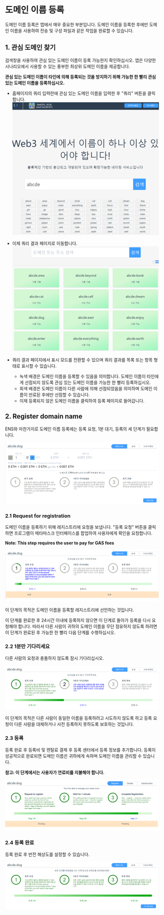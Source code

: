 # 도메인 이름 등록

도메인 이름 등록은 앱에서 매우 중요한 부분입니다. 도메인 이름을 등록한 후에만 도메인 이름을 사용하여 전송 및 구성 파일과 같은 작업을 완료할 수 있습니다.

## 1. 관심 도메인 찾기

검색창을 사용하여 관심 있는 도메인 이름이 등록 가능한지 확인하십시오. 앱은 다양한 시나리오에서 사용할 수 있는 풍부한 최상위 도메인 이름을 제공합니다.

**관심 있는 도메인 이름이 타인에 의해 등록되는 것을 방지하기 위해 가능한 한 빨리 관심 있는 도메인 이름을 등록하십시오.**

- 홈페이지의 쿼리 입력란에 관심 있는 도메인 이름을 입력한 후 "쿼리" 버튼을 클릭합니다.
![alt attribute text](../../.vuepress/public/images/search/ko/search_0.png)

- 이제 쿼리 결과 페이지로 이동합니다.
![alt attribute text](../../.vuepress/public/images/search/ko/search_1.png)

- 쿼리 결과 페이지에서 표시 모드를 전환할 수 있으며 쿼리 결과를 목록 또는 항목 형태로 표시할 수 있습니다.
  - 녹색 배경은 도메인 이름을 등록할 수 있음을 의미합니다. 도메인 이름이 타인에게 선점되지 않도록 관심 있는 도메인 이름을 가능한 한 빨리 등록하십시오.
  - 회색 배경은 도메인 이름이 다른 사람에 의해 선점되었음을 의미하며 도메인 이름이 만료된 후에만 선점할 수 있습니다.
  - 이제 등록되지 않은 도메인 이름을 클릭하여 등록 페이지로 들어갑니다.

## 2. Register domain name

ENS와 마찬가지로 도메인 이름 등록에는 등록 요청, 1분 대기, 등록의 세 단계가 필요합니다.

![alt attribute text](../../.vuepress/public/images/register/ko/register_0.png)

### 2.1 Request for registration

도메인 이름을 등록하기 위해 레지스트리에 요청을 보냅니다.
"등록 요청" 버튼을 클릭하면 프로그램이 메타마스크 인터페이스를 팝업하여 사용자에게 확인을 요청합니다.

**Note: This step requires the user to pay for GAS fees**

![alt attribute text](../../.vuepress/public/images/register/ko/register_1.png)

이 단계의 목적은 도메인 이름을 등록할 레지스트리에 선언하는 것입니다.

이 단계를 완료한 후 24시간 이내에 등록하지 않으면 이 단계로 돌아가 등록을 다시 요청해야 합니다. 따라서 다른 사람이 귀하의 도메인 이름을 무단 점유하지 않도록 하려면 이 단계가 완료된 후 가능한 한 빨리 다음 단계를 수행하십시오.

### 2.2 1분만 기다리세요

다른 사람의 요청과 충돌하지 않도록 잠시 기다리십시오.

![alt attribute text](../../.vuepress/public/images/register/ko/register_2.png)

이 단계의 목적은 다른 사람이 동일한 이름을 등록하려고 시도하지 않도록 하고 등록 요청이 다른 사람을 대체하거나 사전 등록하지 못하도록 보호하는 것입니다.

### 2.3 등록

등록 완료 후 등록비 및 렌탈료 결제 후 등록 센터에서 등록 정보를 추가합니다. 등록이 성공적으로 완료되면 도메인 이름은 귀하에게 속하며 도메인 이름을 관리할 수 있습니다.

**참고: 이 단계에서는 사용자가 연료비를 지불해야 합니다.**

![alt attribute text](../../.vuepress/public/images/register/ko/register_3.png)

### 2.4 등록 완료

등록 완료 후 반전 해상도를 설정할 수 있습니다.

![alt attribute text](../../.vuepress/public/images/register/ko/register_4.png)